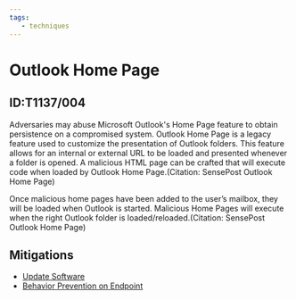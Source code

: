 ```yaml
---
tags:
   - techniques
---
```

# Outlook Home Page
## ID:T1137/004
Adversaries may abuse Microsoft Outlook's Home Page feature to obtain persistence on a compromised system. Outlook Home Page is a legacy feature used to customize the presentation of Outlook folders. This feature allows for an internal or external URL to be loaded and presented whenever a folder is opened. A malicious HTML page can be crafted that will execute code when loaded by Outlook Home Page.(Citation: SensePost Outlook Home Page)

Once malicious home pages have been added to the user’s mailbox, they will be loaded when Outlook is started. Malicious Home Pages will execute when the right Outlook folder is loaded/reloaded.(Citation: SensePost Outlook Home Page)

## Mitigations
* [Update Software](mitigations/M1051)
* [Behavior Prevention on Endpoint](mitigations/M1040)

